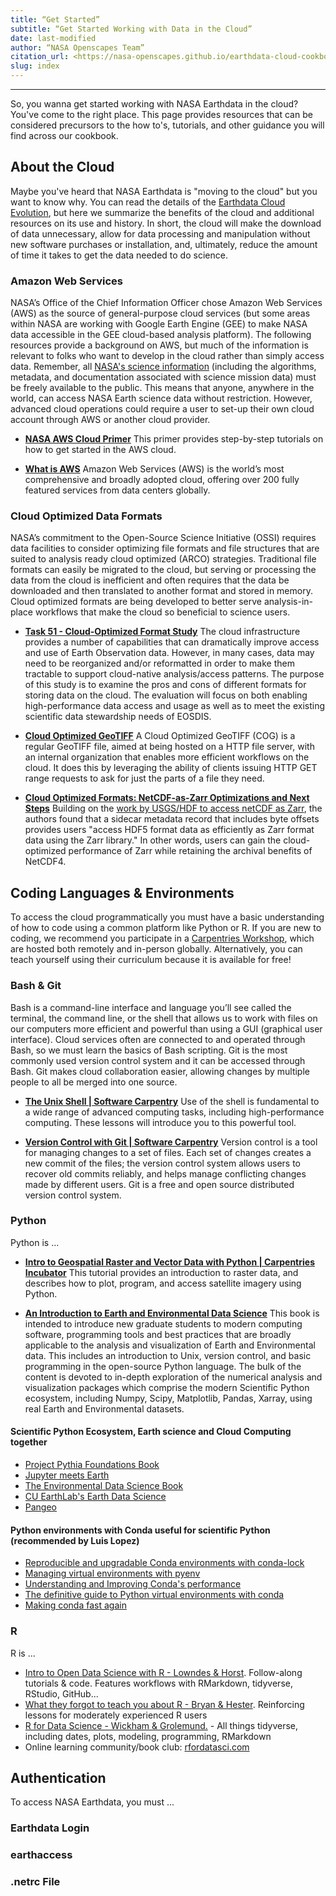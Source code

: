 ```yaml
---
title: “Get Started”
subtitle: “Get Started Working with Data in the Cloud”
date: last-modified
author: “NASA Openscapes Team”
citation_url: <https://nasa-openscapes.github.io/earthdata-cloud-cookbook/get-started>
slug: index
---
```


<!-- **Proposed Sources of Information**

* Understanding the Cloud
  * Selected content from “Cheatsheets, Guides, & Slides” page
  * API primer
* Authentication
  * Earthdata Login
  * earthaccess EDL programmatic login
  * .netrc creation? (what contexts will this be necessary?)
* How to Code
  * Selected content from “Our Cookbook” page
  * Python installation/environment setup
  * R installation/environment setup -->

---

So, you wanna get started working with NASA Earthdata in the cloud? You've come to the right place. This page provides resources that can be considered precursors to the how to's, tutorials, and other guidance you will find across our cookbook.

## About the Cloud

Maybe you've heard that NASA Earthdata is "moving to the cloud" but you want to know why. You can read the details of the [Earthdata Cloud Evolution](https://www.earthdata.nasa.gov/eosdis/cloud-evolution), but here we summarize the benefits of the cloud and additional resources on its use and history. In short, the cloud will make the download of data unnecessary, allow for data processing and manipulation without new software purchases or installation, and, ultimately, reduce the amount of time it takes to get the data needed to do science.

### Amazon Web Services

NASA’s Office of the Chief Information Officer chose Amazon Web Services (AWS) as the source of general-purpose cloud services (but some areas within NASA are working with Google Earth Engine (GEE) to make NASA data accessible in the GEE cloud-based analysis platform). The following resources provide a background on AWS, but much of the information is relevant to folks who want to develop in the cloud rather than simply access data. Remember, all [NASA's science information](https://science.nasa.gov/researchers/science-data/science-information-policy) (including the algorithms, metadata, and documentation associated with science mission data) must be freely available to the public. This means that anyone, anywhere in the world, can access NASA Earth science data without restriction. However, advanced cloud operations could require a user to set-up their own cloud account through AWS or another cloud provider.

* [**NASA AWS Cloud Primer**](https://earthdata.nasa.gov/learn/user-resources/webinars-and-tutorials/cloud-primer) This primer provides step-by-step tutorials on how to get started in the AWS cloud.  

* [**What is AWS**](https://aws.amazon.com/what-is-aws/) Amazon Web Services (AWS) is the world’s most comprehensive and broadly adopted cloud, offering over 200 fully featured services from data centers globally.  

### Cloud Optimized Data Formats

NASA’s commitment to the Open-Source Science Initiative (OSSI) requires data facilities to consider optimizing file formats and file structures that are suited to analysis ready cloud optimized (ARCO) strategies. Traditional file formats can easily be migrated to the cloud, but serving or processing the data from the cloud is inefficient and often requires that the data be downloaded and then translated to another format and stored in memory. Cloud optimized formats are being developed to better serve analysis-in-place workflows that make the cloud so beneficial to science users.  

* [**Task 51 - Cloud-Optimized Format Study**](https://ntrs.nasa.gov/citations/20200001178) The cloud infrastructure provides a number of capabilities that can dramatically improve access and use of Earth Observation data. However, in many cases, data may need to be reorganized and/or reformatted in order to make them tractable to support cloud-native analysis/access patterns. The purpose of this study is to examine the pros and cons of different formats for storing data on the cloud. The evaluation will focus on both enabling high-performance data access and usage as well as to meet the existing scientific data stewardship needs of EOSDIS.

* [**Cloud Optimized GeoTIFF**](https://www.cogeo.org/) A Cloud Optimized GeoTIFF (COG) is a regular GeoTIFF file, aimed at being hosted on a HTTP file server, with an internal organization that enables more efficient workflows on the cloud. It does this by leveraging the ability of clients issuing ​HTTP GET range requests to ask for just the parts of a file they need.

* [**Cloud Optimized Formats: NetCDF-as-Zarr Optimizations and Next Steps**](https://www.element84.com/blog/cloud-optimized-formats-netcdf-as-zarr-optimizations-and-next-steps) Building on the [work by USGS/HDF to access netCDF as Zarr]((<https://medium.com/pangeo/cloud-performant-reading-of-netcdf4-hdf5-data-using-the-zarr-library-1a95c5c92314>)), the authors found that a sidecar metadata record that includes byte offsets provides users "access HDF5 format data as efficiently as Zarr format data using the Zarr library." In other words, users can gain the cloud-optimized performance of Zarr while retaining the archival benefits of NetCDF4.

## Coding Languages & Environments

To access the cloud programmatically you must have a basic understanding of how to code using a common platform like Python or R. If you are new to coding, we recommend you participate in a [Carpentries Workshop](https://carpentries.org/workshops/), which are hosted both remotely and in-person globally. Alternatively, you can teach yourself using their curriculum because it is available for free!

### Bash & Git

Bash is a command-line interface and language you’ll see called the terminal, the command line, or the shell that allows us to work with files on our computers more efficient and powerful than using a GUI (graphical user interface). Cloud services often are connected to and operated through Bash, so we must learn the basics of Bash scripting. Git is the most commonly used version control system and it can be accessed through Bash. Git makes cloud collaboration easier, allowing changes by multiple people to all be merged into one source.  

* [**The Unix Shell | Software Carpentry**](https://swcarpentry.github.io/shell-novice/) Use of the shell is fundamental to a wide range of advanced computing tasks, including high-performance computing. These lessons will introduce you to this powerful tool.  

* [**Version Control with Git | Software Carpentry**](https://swcarpentry.github.io/git-novice/) Version control is a tool for managing changes to a set of files. Each set of changes creates a new commit of the files; the version control system allows users to recover old commits reliably, and helps manage conflicting changes made by different users. Git is a free and open source distributed version control system.  

### Python

Python is ...

* [**Intro to Geospatial Raster and Vector Data with Python | Carpentries Incubator**](https://carpentries-incubator.github.io/geospatial-python/) This tutorial provides an introduction to raster data, and describes how to plot, program, and access satellite imagery using Python.

* [**An Introduction to Earth and Environmental Data Science**](https://earth-env-data-science.github.io/intro.html) This book is intended to introduce new graduate students to modern computing software, programming tools and best practices that are broadly applicable to the analysis and visualization of Earth and Environmental data. This includes an introduction to Unix, version control, and basic programming in the open-source Python language. The bulk of the content is devoted to in-depth exploration of the numerical analysis and visualization packages which comprise the modern Scientific Python ecosystem, including Numpy, Scipy, Matplotlib, Pandas, Xarray, using real Earth and Environmental datasets.

#### Scientific Python Ecosystem, Earth science and Cloud Computing together

* [Project Pythia Foundations Book](https://foundations.projectpythia.org/landing-page.html)
* [Jupyter meets Earth](https://jupytearth.org/)
* [The Environmental Data Science Book](https://the-environmental-ds-book.netlify.app/welcome.html)
* [CU EarthLab's Earth Data Science](https://www.earthdatascience.org/)
* [Pangeo](https://pangeo.io/)

#### Python environments with Conda useful for scientific Python (recommended by Luis Lopez)

* [Reproducible and upgradable Conda environments with conda-lock](https://pythonspeed.com/articles/conda-dependency-management/)
* [Managing virtual environments with pyenv](https://towardsdatascience.com/managing-virtual-environment-with-pyenv-ae6f3fb835f8)
* [Understanding and Improving Conda's performance](https://www.anaconda.com/blog/understanding-and-improving-condas-performance)
* [The definitive guide to Python virtual environments with conda](https://whiteboxml.com/blog/the-definitive-guide-to-python-virtual-environments-with-conda)
* [Making conda fast again](https://wolfv.medium.com/making-conda-fast-again-4da4debfb3b7)
<!---TODO  
https://fabienmaussion.info/scientific_programming/welcome.html  
review Tiffany Timbers eg https://ubc-mds.github.io/DSCI_524_collab-sw-dev/README.html  
https://gridsst-hackathon.github.io/gridsst/jupyter.html  
https://learning.nceas.ucsb.edu/2023-03-arctic/#about  
--->
### R

R is ...

* [Intro to Open Data Science with R - Lowndes & Horst](https://rstudio-conf-2020.github.io/r-for-excel/). Follow-along tutorials & code. Features workflows with RMarkdown, tidyverse, RStudio, GitHub...
* [What they forgot to teach you about R - Bryan & Hester](https://rstats.wtf/). Reinforcing lessons for moderately experienced R users
* [R for Data Science - Wickham & Grolemund.](https://r4ds.had.co.nz/) - All things tidyverse, including dates, plots, modeling, programming, RMarkdown
* Online learning community/book club: [rfordatasci.com](https://www.rfordatasci.com/)

## Authentication

To access NASA Earthdata, you must ...

### Earthdata Login

### earthaccess

### .netrc File
